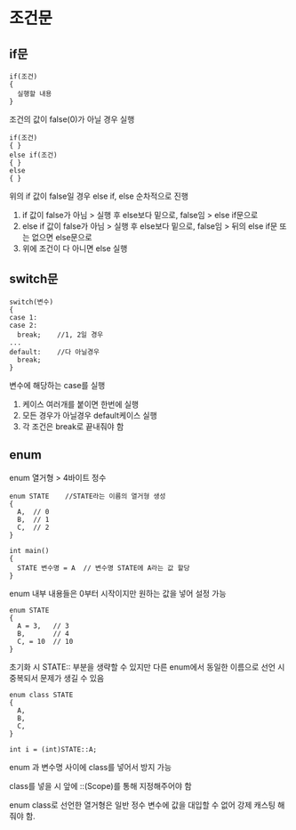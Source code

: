 # 조건문

## if문
```
if(조건)
{
  실행할 내용
}
```
조건의 값이 false(0)가 아닐 경우 실행

```
if(조건)
{ }
else if(조건)
{ }
else
{ }
```
위의 if 값이 false일 경우 else if, else 순차적으로 진행
1. if 값이 false가 아님 > 실행 후 else보다 밑으로, false임 > else if문으로
2. else if 값이 false가 아님 > 실행 후 else보다 밑으로, false임 > 뒤의 else if문 또는 없으면 else문으로
3. 위에 조건이 다 아니면 else 실행

## switch문
```
switch(변수)
{
case 1:
case 2:
  break;    //1, 2일 경우
...
default:    //다 아닐경우
  break;
}
```
변수에 해당하는 case를 실행
1. 케이스 여러개를 붙이면 한번에 실행
2. 모든 경우가 아닐경우 default케이스 실행
3. 각 조건은 break로 끝내줘야 함

## enum
enum 열거형 > 4바이트 정수
```
enum STATE    //STATE라는 이름의 열거형 생성
{
  A,  // 0
  B,  // 1
  C,  // 2
}

int main()
{
  STATE 변수명 = A  // 변수명 STATE에 A라는 값 할당
}
```

enum 내부 내용들은 0부터 시작이지만 원하는 값을 넣어 설정 가능
```
enum STATE
{
  A = 3,   // 3
  B,       // 4
  C, = 10  // 10
}
```

초기화 시 STATE:: 부분을 생략할 수 있지만 다른 enum에서 동일한 이름으로 선언 시 중복되서 문제가 생길 수 있음
```
enum class STATE
{
  A,
  B,
  C,
}

int i = (int)STATE::A;
```
enum 과 변수명 사이에 class를 넣어서 방지 가능

class를 넣을 시 앞에 ::(Scope)를 통해 지정해주어야 함

enum class로 선언한 열거형은 일반 정수 변수에 값을 대입할 수 없어 강제 캐스팅 해줘야 함.
